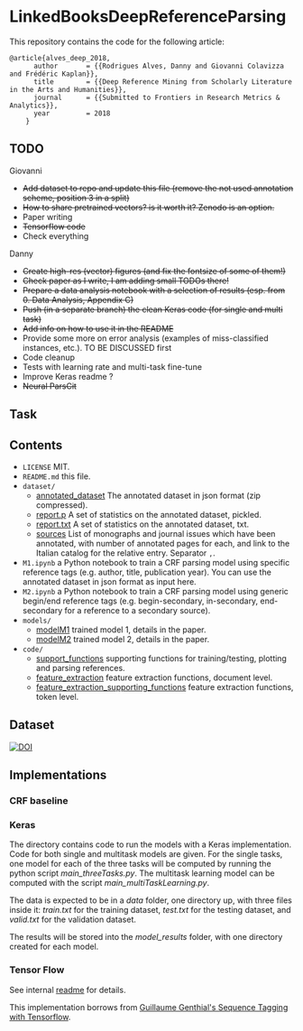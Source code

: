 # LinkedBooksDeepReferenceParsing

This repository contains the code for the following article:
    
    @article{alves_deep_2018,
          author       = {{Rodrigues Alves, Danny and Giovanni Colavizza and Frédéric Kaplan}},
          title        = {{Deep Reference Mining from Scholarly Literature in the Arts and Humanities}},
          journal      = {{Submitted to Frontiers in Research Metrics & Analytics}},
          year         = 2018
        }

## TODO

Giovanni

*	~~Add dataset to repo and update this file (remove the not used annotation scheme, position 3 in a split)~~
*	~~How to share pretrained vectors? is it worth it? Zenodo is an option.~~
*   Paper writing
*   ~~Tensorflow code~~
*   Check everything

Danny

*   ~~Create high-res (vector) figures (and fix the fontsize of some of them!)~~
*   ~~Check paper as I write, I am adding small TODOs there!~~
*   ~~Prepare a data analysis notebook with a selection of results (esp. from 0. Data Analysis, Appendix C)~~
*   ~~Push (in a separate branch) the clean Keras code (for single and multi task)~~
*   ~~Add info on how to use it in the README~~
*   Provide some more on error analysis (examples of miss-classified instances, etc.). TO BE DISCUSSED first
*   Code cleanup
*   Tests with learning rate and multi-task fine-tune
*   Improve Keras readme ?
*   ~~Neural ParsCit~~

## Task

## Contents

* `LICENSE` MIT.
* `README.md` this file.
* `dataset/`
    * [annotated_dataset](dataset/annotated_dataset.json.zip) The annotated dataset in json format (zip compressed).
    * [report.p](dataset/report.p) A set of statistics on the annotated dataset, pickled.
    * [report.txt](dataset/report.txt) A set of statistics on the annotated dataset, txt.
    * [sources](dataset/sources.csv) List of monographs and journal issues which have been annotated, with number of annotated pages for each, and link to the Italian catalog for the relative entry. Separator `,`.
* `M1.ipynb` a Python notebook to train a CRF parsing model using specific reference tags (e.g. author, title, publication year). You can use the annotated dataset in json format as input here.
* `M2.ipynb` a Python notebook to train a CRF parsing model using generic begin/end reference tags (e.g. begin-secondary, in-secondary, end-secondary for a reference to a secondary source).
* `models/`
    * [modelM1](models/modelM1_ALL_L.pkl) trained model 1, details in the paper.
    * [modelM2](models/modelM1_ALL_L.pkl) trained model 2, details in the paper.
* `code/`
    * [support_functions](code/support_functions.py) supporting functions for training/testing, plotting and parsing references.
    * [feature_extraction](code/feature_extraction_words.py) feature extraction functions, document level.
    * [feature_extraction_supporting_functions](code/feature_extraction_supporting_functions_words.py) feature extraction functions, token level.


## Dataset

[![DOI](https://zenodo.org/badge/DOI/10.5281/zenodo.1175213.svg)](https://doi.org/10.5281/zenodo.1175213)

## Implementations

### CRF baseline

### Keras

The directory contains code to run the models with a Keras implementation. Code for both single and multitask models are given. For the single tasks, one model for each of the three tasks will be computed by running the python script *main_threeTasks.py*. The multitask learning model can be computed with the script *main_multiTaskLearning.py*.

The data is expected to be in a *data* folder, one directory up, with three files inside it: *train.txt* for the training dataset, *test.txt* for the testing dataset, and *valid.txt* for the validation dataset.

The results will be stored into the *model_results* folder, with one directory created for each model.

### Tensor Flow

See internal [readme](tensorflow/README.md) for details.

This implementation borrows from [Guillaume Genthial's Sequence Tagging with Tensorflow](https://guillaumegenthial.github.io/sequence-tagging-with-tensorflow.html).







